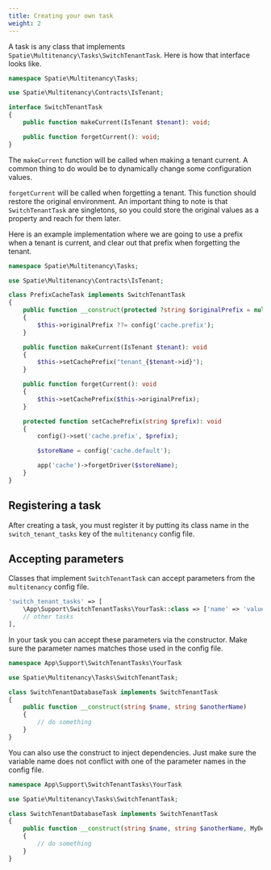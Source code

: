 ```yaml
---
title: Creating your own task
weight: 2
---
```


A task is any class that implements `Spatie\Multitenancy\Tasks\SwitchTenantTask`. Here is how that interface looks like.

```php
namespace Spatie\Multitenancy\Tasks;

use Spatie\Multitenancy\Contracts\IsTenant;

interface SwitchTenantTask
{
    public function makeCurrent(IsTenant $tenant): void;

    public function forgetCurrent(): void;
}
```

The `makeCurrent` function will be called when making a tenant current. A common thing to do would be to dynamically change some configuration values.

`forgetCurrent` will be called when forgetting a tenant. This function should restore the original environment. An important thing to note is that `SwitchTenantTask` are singletons, so you could store the original values as a property and reach for them later.

Here is an example implementation where we are going to use a prefix when a tenant is current, and clear out that prefix when forgetting the tenant.

```php
namespace Spatie\Multitenancy\Tasks;

use Spatie\Multitenancy\Contracts\IsTenant;

class PrefixCacheTask implements SwitchTenantTask
{
    public function __construct(protected ?string $originalPrefix = null)
    {
        $this->originalPrefix ??= config('cache.prefix');
    }

    public function makeCurrent(IsTenant $tenant): void
    {
        $this->setCachePrefix("tenant_{$tenant->id}");
    }

    public function forgetCurrent(): void
    {
        $this->setCachePrefix($this->originalPrefix);
    }

    protected function setCachePrefix(string $prefix): void
    {
        config()->set('cache.prefix', $prefix);

        $storeName = config('cache.default');

        app('cache')->forgetDriver($storeName);
    }
}
```

## Registering a task

After creating a task, you must register it by putting its class name in the `switch_tenant_tasks` key of the `multitenancy` config file.

## Accepting parameters

Classes that implement `SwitchTenantTask` can accept parameters from the `multitenancy` config file.

```php
'switch_tenant_tasks' => [
    \App\Support\SwitchTenantTasks\YourTask::class => ['name' => 'value', 'anotherName' => 'value'],
    // other tasks
],
```

In your task you can accept these parameters via the constructor. Make sure the parameter names matches those used in the config file.

```php
namespace App\Support\SwitchTenantTasks\YourTask

use Spatie\Multitenancy\Tasks\SwitchTenantTask;

class SwitchTenantDatabaseTask implements SwitchTenantTask
{
    public function __construct(string $name, string $anotherName)
    {
        // do something
    }
}
```

You can also use the construct to inject dependencies. Just make sure the variable name does not conflict with one of the parameter names in the config file.

```php
namespace App\Support\SwitchTenantTasks\YourTask

use Spatie\Multitenancy\Tasks\SwitchTenantTask;

class SwitchTenantDatabaseTask implements SwitchTenantTask
{
    public function __construct(string $name, string $anotherName, MyDepencency $myDependency)
    {
        // do something
    }
}
```
